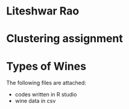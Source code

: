 # Liteshwar Rao
# Clustering assignment
# Types of Wines
The following files are attached:
- codes written in R studio
- wine data in csv
